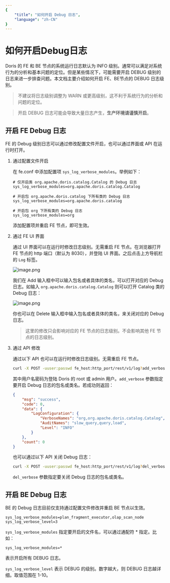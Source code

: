 ```yaml
---
{
    "title": "如何开启 Debug 日志",
    "language": "zh-CN"
}
---
```


<!-- 
Licensed to the Apache Software Foundation (ASF) under one
or more contributor license agreements.  See the NOTICE file
distributed with this work for additional information
regarding copyright ownership.  The ASF licenses this file
to you under the Apache License, Version 2.0 (the
"License"); you may not use this file except in compliance
with the License.  You may obtain a copy of the License at

  http://www.apache.org/licenses/LICENSE-2.0

Unless required by applicable law or agreed to in writing,
software distributed under the License is distributed on an
"AS IS" BASIS, WITHOUT WARRANTIES OR CONDITIONS OF ANY
KIND, either express or implied.  See the License for the
specific language governing permissions and limitations
under the License.
-->

# 如何开启Debug日志

Doris 的 FE 和 BE 节点的系统运行日志默认为 INFO 级别。通常可以满足对系统行为的分析和基本问题的定位。但是某些情况下，可能需要开启 DEBUG 级别的日志来进一步排查问题。本文档主要介绍如何开启 FE、BE节点的 DEBUG 日志级别。

>不建议将日志级别调整为 WARN 或更高级别，这不利于系统行为的分析和问题的定位。

>开启 DEBUG 日志可能会导致大量日志产生，**生产环境请谨慎开启**。

## 开启 FE Debug 日志

FE 的 Debug 级别日志可以通过修改配置文件开启，也可以通过界面或 API 在运行时打开。

1. 通过配置文件开启

   在 fe.conf 中添加配置项 `sys_log_verbose_modules`。举例如下：

   ```text
   # 仅开启类 org.apache.doris.catalog.Catalog 的 Debug 日志
   sys_log_verbose_modules=org.apache.doris.catalog.Catalog
   
   # 开启包 org.apache.doris.catalog 下所有类的 Debug 日志
   sys_log_verbose_modules=org.apache.doris.catalog
   
   # 开启包 org 下所有类的 Debug 日志
   sys_log_verbose_modules=org
   ```

   添加配置项并重启 FE 节点，即可生效。

2. 通过 FE UI 界面

   通过 UI 界面可以在运行时修改日志级别。无需重启 FE 节点。在浏览器打开 FE 节点的 http 端口（默认为 8030），并登陆 UI 界面。之后点击上方导航栏的 `Log` 标签。

   ![image.png](https://bce.bdstatic.com/doc/BaiduDoris/DORIS/image_f87b8c1.png)

   我们在 Add 输入框中可以输入包名或者具体的类名，可以打开对应的 Debug 日志。如输入 `org.apache.doris.catalog.Catalog` 则可以打开 Catalog 类的 Debug 日志：

   ![image.png](https://bce.bdstatic.com/doc/BaiduDoris/DORIS/image_f0d4a23.png)

   你也可以在 Delete 输入框中输入包名或者具体的类名，来关闭对应的 Debug 日志。

   > 这里的修改只会影响对应的 FE 节点的日志级别。不会影响其他 FE 节点的日志级别。

3. 通过 API 修改

   通过以下 API 也可以在运行时修改日志级别。无需重启 FE 节点。

   ```bash
   curl -X POST -uuser:passwd fe_host:http_port/rest/v1/log?add_verbose=org.apache.doris.catalog.Catalog
   ```

   其中用户名密码为登陆 Doris 的 root 或 admin 用户。`add_verbose` 参数指定要开启 Debug 日志的包名或类名。若成功则返回：

   ```json
   {
       "msg": "success", 
       "code": 0, 
       "data": {
           "LogConfiguration": {
               "VerboseNames": "org,org.apache.doris.catalog.Catalog", 
               "AuditNames": "slow_query,query,load", 
               "Level": "INFO"
           }
       }, 
       "count": 0
   }
   ```

   也可以通过以下 API 关闭 Debug 日志：

   ```bash
   curl -X POST -uuser:passwd fe_host:http_port/rest/v1/log?del_verbose=org.apache.doris.catalog.Catalog
   ```

   `del_verbose` 参数指定要关闭 Debug 日志的包名或类名。

## 开启 BE Debug 日志

BE 的 Debug 日志目前仅支持通过配置文件修改并重启 BE 节点以生效。

```text
sys_log_verbose_modules=plan_fragment_executor,olap_scan_node
sys_log_verbose_level=3
```

`sys_log_verbose_modules` 指定要开启的文件名，可以通过通配符 * 指定。比如：

```text
sys_log_verbose_modules=*
```

表示开启所有 DEBUG 日志。

`sys_log_verbose_level` 表示 DEBUG 的级别。数字越大，则 DEBUG 日志越详细。取值范围在 1-10。